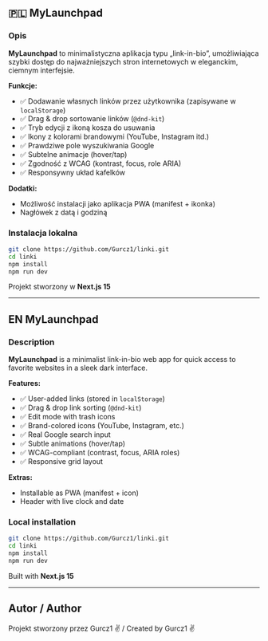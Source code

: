 ## 🇵🇱 MyLaunchpad 

### Opis

**MyLaunchpad** to minimalistyczna aplikacja typu „link-in-bio”, umożliwiająca szybki dostęp do najważniejszych stron internetowych w eleganckim, ciemnym interfejsie.

**Funkcje:**

- ✅ Dodawanie własnych linków przez użytkownika (zapisywane w `localStorage`)
- ✅ Drag & drop sortowanie linków (`@dnd-kit`)
- ✅ Tryb edycji z ikoną kosza do usuwania
- ✅ Ikony z kolorami brandowymi (YouTube, Instagram itd.)
- ✅ Prawdziwe pole wyszukiwania Google
- ✅ Subtelne animacje (hover/tap)
- ✅ Zgodność z WCAG (kontrast, focus, role ARIA)
- ✅ Responsywny układ kafelków

**Dodatki:**

- Możliwość instalacji jako aplikacja PWA (manifest + ikonka)
- Nagłówek z datą i godziną

### Instalacja lokalna

```bash
git clone https://github.com/Gurcz1/linki.git
cd linki
npm install
npm run dev
```

Projekt stworzony w **Next.js 15**

---

## EN MyLaunchpad

### Description

**MyLaunchpad** is a minimalist link-in-bio web app for quick access to favorite websites in a sleek dark interface.

**Features:**

- ✅ User-added links (stored in `localStorage`)
- ✅ Drag & drop link sorting (`@dnd-kit`)
- ✅ Edit mode with trash icons
- ✅ Brand-colored icons (YouTube, Instagram, etc.)
- ✅ Real Google search input
- ✅ Subtle animations (hover/tap)
- ✅ WCAG-compliant (contrast, focus, ARIA roles)
- ✅ Responsive grid layout

**Extras:**

- Installable as PWA (manifest + icon)
- Header with live clock and date

### Local installation

```bash
git clone https://github.com/Gurcz1/linki.git
cd linki
npm install
npm run dev
```

Built with **Next.js 15**

---

## Autor / Author

Projekt stworzony przez Gurcz1 ✌️ / Created by Gurcz1 ✌️
